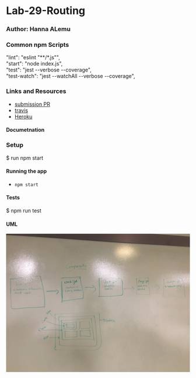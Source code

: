 # Lab-29-Routing

### Author: Hanna ALemu

### Common npm Scripts
 "lint": "eslint \"**/*.js\"",  
   "start": "node index.js",  
   "test": "jest --verbose --coverage",  
   "test-watch": "jest --watchAll --verbose --coverage",  
  
### Links and Resources
* [submission PR](http://xyz.com)
* [travis](http://xyz.com)
* [Heroku]()


#### Documetnation

### Setup
$ run npm start

#### Running the app
* `npm start`

#### Tests
$ npm run test

#### UML
![Image of whiteboard](./IMG_0129.jpg)